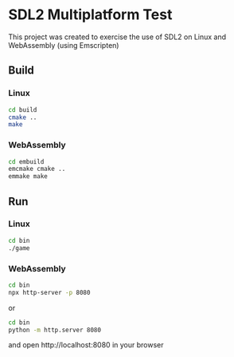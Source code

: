 # SDL2 Multiplatform Test

This project was created to exercise the use of SDL2 on Linux and WebAssembly (using Emscripten)

## Build

### Linux

```bash
cd build
cmake ..
make
```

### WebAssembly

```bash
cd embuild
emcmake cmake ..
emmake make
```

## Run

### Linux

```bash
cd bin
./game
```

### WebAssembly

```bash
cd bin
npx http-server -p 8080
```

or

```bash
cd bin
python -m http.server 8080
```

and open http://localhost:8080 in your browser
